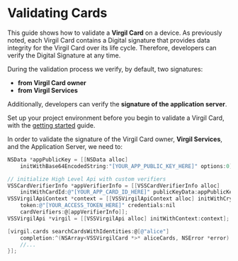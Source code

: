 # Validating Cards

This guide shows how to validate a **Virgil Card** on a device. As previously noted, each Virgil Card contains a Digital signature that provides data integrity for the Virgil Card over its life cycle. Therefore, developers can verify the Digital Signature at any time.

During the validation process we verify, by default, two signatures:
- **from Virgil Card owner**
- **from Virgil Services**

Additionally, developers can verify the **signature of the application server**.

Set up your project environment before you begin to validate a Virgil Card, with the [getting started](/docs/objectivec/guides/configuration/client.md) guide.

In order to validate the signature of the Virgil Card owner, **Virgil Services**, and the Application Server, we need to:

```objectivec
NSData *appPublicKey = [[NSData alloc]
	initWithBase64EncodedString:"[YOUR_APP_PUBLIC_KEY_HERE]" options:0];

// initialize High Level Api with custom verifiers
VSSCardVerifierInfo *appVerifierInfo = [[VSSCardVerifierInfo alloc]
	initWithCardId:@"[YOUR_APP_CARD_ID_HERE]" publicKeyData:appPublicKey];
VSSVirgilApiContext *context = [[VSSVirgilApiContext alloc] initWithCrypto:nil
	token:@"[YOUR_ACCESS_TOKEN_HERE]" credentials:nil
	cardVerifiers:@[appVerifierInfo]];
VSSVirgilApi *virgil = [[VSSVirgilApi alloc] initWithContext:context];

[virgil.cards searchCardsWithIdentities:@[@"alice"]
	completion:^(NSArray<VSSVirgilCard *>* aliceCards, NSError *error) {
	//...
}];
```
